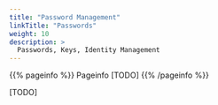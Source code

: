 ```yaml
---
title: "Password Management"
linkTitle: "Passwords"
weight: 10
description: >
  Passwords, Keys, Identity Management
---
```


{{% pageinfo %}}
Pageinfo [TODO]
{{% /pageinfo %}}

[TODO]